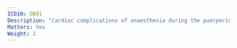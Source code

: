 ```yaml
---
ICD10: O891
Description: "Cardiac complications of anaesthesia during the puerperium"
Matters: Yes
Weight: 2
---
```


